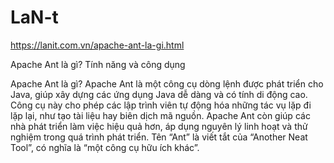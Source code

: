 # LaN-t
https://lanit.com.vn/apache-ant-la-gi.html

Apache Ant là gì? Tính năng và công dụng

Apache Ant là gì?
Apache Ant là một công cụ dòng lệnh được phát triển cho Java, giúp xây dựng các ứng dụng Java dễ dàng và có tính di động cao. Công cụ này cho phép các lập trình viên tự động hóa những tác vụ lặp đi lặp lại, như tạo tài liệu hay biên dịch mã nguồn. Apache Ant còn giúp các nhà phát triển làm việc hiệu quả hơn, áp dụng nguyên lý linh hoạt và thử nghiệm trong quá trình phát triển. Tên “Ant” là viết tắt của “Another Neat Tool”, có nghĩa là “một công cụ hữu ích khác”.
